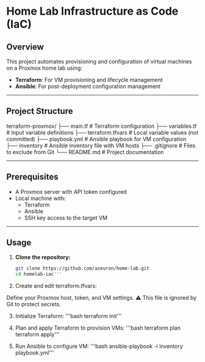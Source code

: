 # Home Lab Infrastructure as Code (IaC)

## Overview

This project automates provisioning and configuration of virtual machines on a Proxmox home lab using:

- **Terraform**: For VM provisioning and lifecycle management
- **Ansible**: For post-deployment configuration management

---

## Project Structure

terraform-proxmox/
├── main.tf            # Terraform configuration
├── variables.tf       # Input variable definitions
├── terraform.tfvars   # Local variable values (not committed)
├── playbook.yml       # Ansible playbook for VM configuration
├── inventory          # Ansible inventory file with VM hosts
├── .gitignore         # Files to exclude from Git
└── README.md          # Project documentation


---

## Prerequisites

- A Proxmox server with API token configured
- Local machine with:
  - Terraform
  - Ansible
  - SSH key access to the target VM

---

## Usage

1. **Clone the repository:**

   ```bash
   git clone https://github.com/azeuron/home-lab.git
   cd homelab-iac'''

2. Create and edit terraform.tfvars:

Define your Proxmox host, token, and VM settings.
⚠️ This file is ignored by Git to protect secrets.

3. Initialize Terraform:
   '''bash
   terraform init'''

4. Plan and apply Terraform to provision VMs:
   '''bash
   terraform plan
   terraform apply'''

5. Run Ansible to configure VM:
   '''bash
   ansible-playbook -i inventory playbook.yml'''

